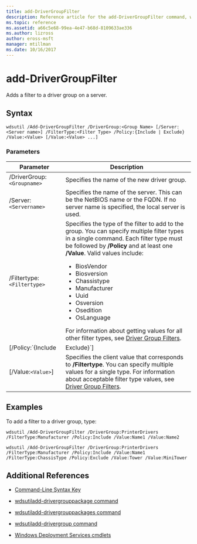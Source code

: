 ```yaml
---
title: add-DriverGroupFilter
description: Reference article for the add-DriverGroupFilter command, which adds a filter to a driver group on a server.
ms.topic: reference
ms.assetid: a66c5e68-99ea-4e47-b68d-8109633ae336
ms.author: lizross
author: eross-msft
manager: mtillman
ms.date: 10/16/2017
---
```


# add-DriverGroupFilter

Adds a filter to a driver group on a server.

## Syntax

```
wdsutil /Add-DriverGroupFilter /DriverGroup:<Group Name> [/Server:<Server name>] /FilterType:<Filter Type> /Policy:{Include | Exclude} /Value:<Value> [/Value:<Value> ...]
```

### Parameters

| Parameter | Description |
|--|--|
| /DriverGroup:`<Groupname>` | Specifies the name of the new driver group. |
| /Server:`<Servername>` | Specifies the name of the server. This can be the NetBIOS name or the FQDN. If no server name is specified, the local server is used. |
| /Filtertype:`<Filtertype>` | Specifies the type of the filter to add to the group. You can specify multiple filter types in a single command. Each filter type must be followed by **/Policy** and at least one **/Value**. Valid values include:<ul><li>BiosVendor</li><li>Biosversion</li><li>Chassistype</li><li>Manufacturer</li><li>Uuid</li><li>Osversion</li><li>Osedition</li><li>OsLanguage</li></ul> For information about getting values for all other filter types, see [Driver Group Filters](https://docs.microsoft.com/previous-versions/windows/it-pro/windows-server-2008-R2-and-2008/dd759191(v=ws.11)). |
| [/Policy:`{Include|Exclude}`] | Specifies the policy to be set on the filter. If **/Policy** is set to **Include**, client computers that match the filter are allowed to install the drivers in this group. If **/Policy** is set to **Exclude**, then client computers that match the filter are not allowed to install the drivers in this group. |
| [/Value:`<Value>`] | Specifies the client value that corresponds to **/Filtertype**. You can specify multiple values for a single type. For information about acceptable filter type values, see [Driver Group Filters](https://docs.microsoft.com/previous-versions/windows/it-pro/windows-server-2008-R2-and-2008/dd759191(v=ws.11)). |

## Examples

To add a filter to a driver group, type:

```
wdsutil /Add-DriverGroupFilter /DriverGroup:PrinterDrivers /FilterType:Manufacturer /Policy:Include /Value:Name1 /Value:Name2
```

```
wdsutil /Add-DriverGroupFilter /DriverGroup:PrinterDrivers /FilterType:Manufacturer /Policy:Include /Value:Name1 /FilterType:ChassisType /Policy:Exclude /Value:Tower /Value:MiniTower
```

## Additional References

- [Command-Line Syntax Key](command-line-syntax-key.md)

- [wdsutiladd-drivergrouppackage command](wdsutil-add-drivergrouppackage.md)

- [wdsutiladd-drivergrouppackages command](wdsutil-add-drivergrouppackages.md)

- [wdsutiladd-drivergroup command](wdsutil-add-drivergroup.md)

- [Windows Deployment Services cmdlets](/powershell/module/wds)
